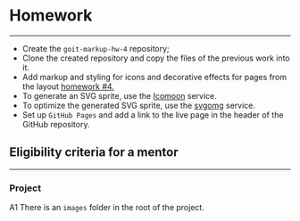 # Homework

---

- Create the `goit-markup-hw-4` repository;
- Clone the created repository and copy the files of the previous work into it.
- Add markup and styling for icons and decorative effects for pages from the layout
  [homework #4.](<https://www.figma.com/file/0uRxYENU9pFeOsq0U0u4IJ/Web-Studio-(Version-2.1)-(Copy)?node-id=1-293&t=zLGSBPvnltztRcOq-0>)
- To generate an SVG sprite, use the [Icomoon](https://icomoon.io/) service.
- To optimize the generated SVG sprite, use the [svgomg](https://jakearchibald.github.io/svgomg/)
  service.
- Set up `GitHub Pages` and add a link to the live page in the header of the GitHub repository.

## Eligibility criteria for a mentor

---

### Project

A1 There is an `images` folder in the root of the project.
